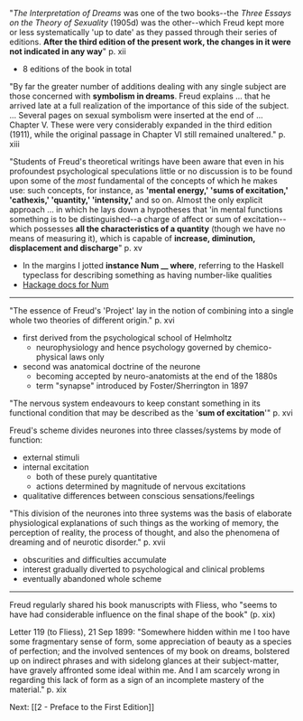 "*The Interpretation of Dreams* was one of the two books--the *Three Essays on the Theory of Sexuality* (1905d) was the other--which Freud kept more or less systematically 'up to date' as they passed through their series of editions. **After the third edition of the present work, the changes in it were not indicated in any way**" p. xii
* 8 editions of the book in total

"By far the greater number of additions dealing with any single subject are those concerned with **symbolism in dreams**. Freud explains ... that he arrived late at a full realization of the importance of this side of the subject. ... Several pages on sexual symbolism were inserted at the end of ... Chapter V.  These were very considerably expanded in the third edition (1911), while the original passage in Chapter VI still remained unaltered." p. xiii

"Students of Freud's theoretical writings have been aware that even in his profoundest psychological speculations little or no discussion is to be found upon some of the *most* fundamental of the concepts of which he makes use: such concepts, for instance, as **'mental energy,' 'sums of excitation,' 'cathexis,' 'quantity,' 'intensity,'** and so on.  Almost the only explicit approach ... in which he lays down a hypotheses that 'in mental functions something is to be distinguished--a charge of affect or sum of excitation--which possesses **all the characteristics of a quantity** (though we have no means of measuring it), which is capable of **increase, diminution, displacement and discharge**" p. xv
* In the margins I jotted **instance Num __ where**, referring to the Haskell typeclass for describing something as having number-like qualities
* [Hackage docs for Num](https://hackage.haskell.org/package/base-4.15.0.0/docs/GHC-Num.html)

---

"The essence of Freud's 'Project' lay in the notion of combining into a single whole two theories of different origin." p. xvi
* first derived from the psychological school of Helmholtz
	* neurophysiology and hence psychology governed by chemico-physical laws only
* second was anatomical doctrine of the neurone
	* becoming accepted by neuro-anatomists at the end of the 1880s
	* term "synapse" introduced by Foster/Sherrington in 1897

"The nervous system endeavours to keep constant something in its functional condition that may be described as the '**sum of excitation**'" p. xvi

Freud's scheme divides neurones into three classes/systems by mode of function:
* external stimuli
* internal excitation
	* both of these purely quantitative
	* actions determined by magnitude of nervous excitations
* qualitative differences between conscious sensations/feelings

"This division of the neurones into three systems was the basis of elaborate physiological explanations of such things as the working of memory, the perception of reality, the process of thought, and also the phenomena of dreaming and of neurotic disorder." p. xvii

* obscurities and difficulties accumulate
* interest gradually diverted to psychological and clinical problems
* eventually abandoned whole scheme

---

Freud regularly shared his book manuscripts with Fliess, who "seems to have had considerable influence on the final shape of the book" (p. xix)

Letter 119 (to Fliess), 21 Sep 1899: "Somewhere hidden within me I too have some fragmentary sense of form, some appreciation of beauty as a species of perfection; and the involved sentences of my book on dreams, bolstered up on indirect phrases and with sidelong glances at their subject-matter, have gravely affronted some ideal within me. And I am scarcely wrong in regarding this lack of form as a sign of an incomplete mastery of the material."  p. xix

Next: [[2 - Preface to the First Edition]]
